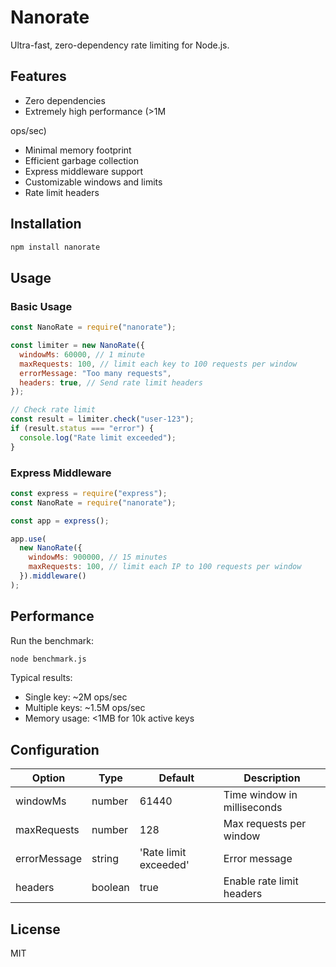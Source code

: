 # Nanorate

Ultra-fast, zero-dependency rate limiting for Node.js.

## Features

- Zero dependencies
- Extremely high performance (>1M

ops/sec)

- Minimal memory footprint
- Efficient garbage collection
- Express middleware support
- Customizable windows and limits
- Rate limit headers

## Installation

```bash
npm install nanorate
```

## Usage

### Basic Usage

```javascript
const NanoRate = require("nanorate");

const limiter = new NanoRate({
  windowMs: 60000, // 1 minute
  maxRequests: 100, // limit each key to 100 requests per window
  errorMessage: "Too many requests",
  headers: true, // Send rate limit headers
});

// Check rate limit
const result = limiter.check("user-123");
if (result.status === "error") {
  console.log("Rate limit exceeded");
}
```

### Express Middleware

```javascript
const express = require("express");
const NanoRate = require("nanorate");

const app = express();

app.use(
  new NanoRate({
    windowMs: 900000, // 15 minutes
    maxRequests: 100, // limit each IP to 100 requests per window
  }).middleware()
);
```

## Performance

Run the benchmark:

```bash
node benchmark.js
```

Typical results:

- Single key: ~2M ops/sec
- Multiple keys: ~1.5M ops/sec
- Memory usage: <1MB for 10k active keys

## Configuration

| Option       | Type    | Default               | Description                 |
| ------------ | ------- | --------------------- | --------------------------- |
| windowMs     | number  | 61440                 | Time window in milliseconds |
| maxRequests  | number  | 128                   | Max requests per window     |
| errorMessage | string  | 'Rate limit exceeded' | Error message               |
| headers      | boolean | true                  | Enable rate limit headers   |

## License

MIT
